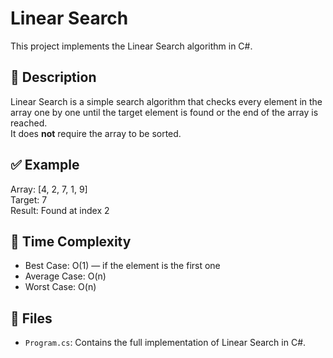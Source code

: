
# Linear Search

This project implements the Linear Search algorithm in C#.

## 📌 Description  
Linear Search is a simple search algorithm that checks every element in the array one by one until the target element is found or the end of the array is reached.  
It does **not** require the array to be sorted.

## ✅ Example  
Array: [4, 2, 7, 1, 9]  
Target: 7  
Result: Found at index 2

## 🧠 Time Complexity  
- Best Case: O(1) — if the element is the first one  
- Average Case: O(n)  
- Worst Case: O(n)

## 📁 Files  
- `Program.cs`: Contains the full implementation of Linear Search in C#.

